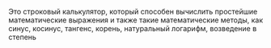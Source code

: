 Это строковый калькулятор, который способен вычислить простейшие математические выражения и также такие математические методы, как синус, косинус, тангенс, корень, натуральный логарифм, возведение в степень
